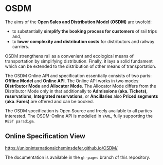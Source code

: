 # OSDM

The aims of the **Open Sales and Distribution Model (OSDM)** are twofold:

- to substantially **simplify the booking process for customers** of rail trips and,
- to **lower complexity and distribution costs** for distributors and railway carriers.

OSDM strengthens rail as a convenient and ecological means of transportation by simplifying distribution. 
Finally, it lays a solid fundament which can be extended to the distribution of other means of transportation.

The OSDM Online API and specification essentially consists of two parts: **Offline Model** and **Online API**.
The Online API works in two modes: **Distributor Mode** and **Allocator Mode**. The Allocator Mode differs 
from the Distributor Mode only in that additionally to **Admissions (aka. Tickets)**, **reservations**, 
**Integrated reservations**, or **Ancillaries** also **Priced segments (aka. Fares)** are offered and can be booked.

The OSDM specification is Open Source and freely available to all parties interested.
The OSDM-Online API is modelled in `YAML`, fully supporting the `REST paradigm`.

## Online Specification View

 https://unioninternationalcheminsdefer.github.io/OSDM/

The documentation is available in the `gh-pages` branch of this repository.
